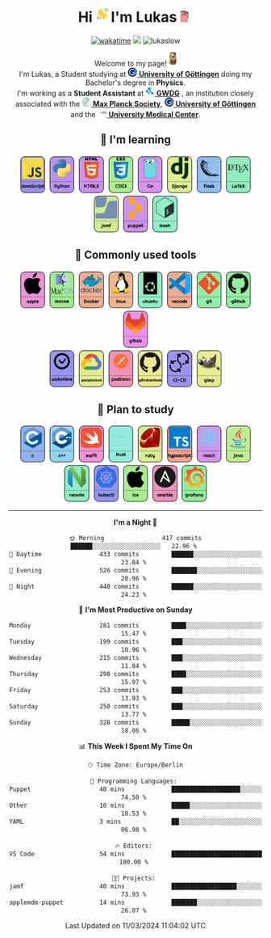 <div align="center">
    <h1>Hi 
        <img src="https://raw.githubusercontent.com/LukasLow/LukasLow/main/icons/waving.gif" 
            alt="Waving hand animated gif"
            height="30"
            width="30" />I'm Lukas
        <img src="https://raw.githubusercontent.com/LukasLow/LukasLow/main/icons/cat_vibe.gif" 
            alt="Cat animated gif"
            height="25"
            width="25" />
    </h1>
<p>
    <a href="https://wakatime.com/@fe20e3cc-9d58-4b87-b19d-591cbffd8134"><img src="https://wakatime.com/badge/user/fe20e3cc-9d58-4b87-b19d-591cbffd8134.svg" alt="wakatime"></a>
    <a href="https://lukas.lowsky.eu/"><img src="https://img.shields.io/badge/My_Website-lowsky.eu-green" /></a>
    <a><img src="https://komarev.com/ghpvc/?username=lukaslow&label=Profile%20views&color=0e75b6&style=flat" alt="lukaslow" /></a>

<p>
    Welcome to my page! <img src="https://raw.githubusercontent.com/LukasLow/LukasLow/main/icons/hi.png" height="28"/></br> 
    I'm Lukas, a Student studying at <a href="https://uni-goettingen.de/"><img src="https://raw.githubusercontent.com/LukasLow/LukasLow/main/icons/Uni-Goe.png" height="18"/> <b>University of Göttingen</b></a> 
    doing my Bachelor's degree in <b>Physics</b>.<br>
    I'm working as a <b>Student Assistant</b> at 
    <a href="https://www.gwdg.de/"><img src="https://raw.githubusercontent.com/LukasLow/LukasLow/main/icons/GWDG.png" height="18"/> <b>GWDG</b></a>
    , an institution closely associated with the 
    <a href="https://www.mpg.de/"><img src="https://raw.githubusercontent.com/LukasLow/LukasLow/main/icons/MPG.png" height="18"/> <b>Max Planck Society</b></a>,
    <a href="https://uni-goettingen.de/"><img src="https://raw.githubusercontent.com/LukasLow/LukasLow/main/icons/Uni-Goe.png" height="18"/> <b>University of Göttingen</b></a>
    and the 
    <a href="https://www.umg.eu/"><img src="https://raw.githubusercontent.com/LukasLow/LukasLow/main/icons/UMG.png" height="18"/> <b>University Medical Center</b></a>.
</p>


<!--  skill badge -->

## 💪  I'm learning

<a href="https://developer.mozilla.org/en-US/docs/Web/JavaScript" target="_blank"><img src="https://raw.githubusercontent.com/LukasLow/LukasLow/main/bildchen/icons/JavaScript.png" alt="javascript" height="75"/></a>
<a href="https://www.python.org/" target="_blank"><img src="https://raw.githubusercontent.com/LukasLow/LukasLow/main/bildchen/icons/Python.png" alt="python" height="75"/></a>
<a href="https://developer.mozilla.org/en-US/docs/Web/Guide/HTML/HTML5" target="_blank"><img src="https://raw.githubusercontent.com/LukasLow/LukasLow/main/bildchen/icons/HTML5.png" alt="html5" height="75"/></a>
<a href="https://developer.mozilla.org/en-US/docs/Web/CSS" target="_blank"><img src="https://raw.githubusercontent.com/LukasLow/LukasLow/main/bildchen/icons/CSS3.png" alt="css3" height="75"/></a>
<a href="https://golang.org/" target="_blank"><img src="https://raw.githubusercontent.com/LukasLow/LukasLow/main/bildchen/icons/Go.png" alt="go" height="75"/></a>
<a href="https://www.djangoproject.com/" target="_blank"><img src="https://raw.githubusercontent.com/LukasLow/LukasLow/main/bildchen/icons/Django.png" alt="django" height="75"/></a>
<a href="https://flask.palletsprojects.com/" target="_blank"><img src="https://raw.githubusercontent.com/LukasLow/LukasLow/main/bildchen/icons/flask.png" alt="flask" height="75"/></a>
<a href="https://www.latex-project.org/" target="_blank"><img src="https://raw.githubusercontent.com/LukasLow/LukasLow/main/bildchen/icons/LaTeX.png" alt="latex" height="75"/></a>
<a href="https://www.jamf.com/" target="_blank"><img src="https://raw.githubusercontent.com/LukasLow/LukasLow/main/bildchen/icons/jamf.png" alt="jamf" height="75"/></a>
<a href="https://puppet.com/" target="_blank"><img src="https://raw.githubusercontent.com/LukasLow/LukasLow/main/bildchen/icons/puppet.png" alt="puppet" height="75"/></a>
<a href="https://www.gnu.org/software/bash/" target="_blank"><img src="https://raw.githubusercontent.com/LukasLow/LukasLow/main/bildchen/icons/bash.png" alt="bash" height="75"/></a>

## 🧰 Commonly used tools

<!-- <a href="https://www.apple.com/iphone/" target="_blank"><img src="https://raw.githubusercontent.com/LukasLow/LukasLow/main/bildchen/icons/iphone.png" alt="iphone" height="75"/></a> -->
<a href="https://www.apple.com/" target="_blank"><img src="https://raw.githubusercontent.com/LukasLow/LukasLow/main/bildchen/icons/apple.png" alt="apple" height="75"/></a>
<a href="https://www.apple.com/macos/" target="_blank"><img src="https://raw.githubusercontent.com/LukasLow/LukasLow/main/bildchen/icons/macos.png" alt="macos" height="75"/></a>
<a href="https://docker.com/" target="_blank"><img src="https://raw.githubusercontent.com/LukasLow/LukasLow/main/bildchen/icons/Docker.png" alt="docker" height="75"/></a>
<a href="https://www.linux.org/" target="_blank"><img src="https://raw.githubusercontent.com/LukasLow/LukasLow/main/bildchen/icons/linux.png" alt="linux" height="75"/></a>
<a href="https://ubuntu.com/" target="_blank"><img src="https://raw.githubusercontent.com/LukasLow/LukasLow/main/bildchen/icons/ubuntu.png" alt="ubuntu" height="75"/></a>
<a href="https://code.visualstudio.com/" target="_blank"><img src="https://raw.githubusercontent.com/LukasLow/LukasLow/main/bildchen/icons/vscode.png" alt="vscode" height="75"/></a>
<a href="https://git-scm.com/" target="_blank"><img src="https://raw.githubusercontent.com/LukasLow/LukasLow/main/bildchen/icons/git.png" alt="git" height="75"/></a>
<a href="https://github.com/" target="_blank"><img src="https://raw.githubusercontent.com/LukasLow/LukasLow/main/bildchen/icons/github.png" alt="github" height="75"/></a>
<a href="https://about.gitlab.com/" target="_blank"><img src="https://raw.githubusercontent.com/LukasLow/LukasLow/main/bildchen/icons/gitlab.png" alt="gitlab" height="75"/></a>
<br>
<a href="https://wakatime.com/" target="_blank"><img src="https://raw.githubusercontent.com/LukasLow/LukasLow/main/bildchen/icons/wakatime.png" alt="wakatime" height="75"/></a>
<a href="https://cloud.google.com/" target="_blank"><img src="https://raw.githubusercontent.com/LukasLow/LukasLow/main/bildchen/icons/googlecloud.png" alt="googlecloud" height="75"/></a>
<a href="https://www.postman.com/" target="_blank"><img src="https://raw.githubusercontent.com/LukasLow/LukasLow/main/bildchen/icons/postman.png" alt="postman" height="75"/></a>
<a href="https://github.com/features/actions" target="_blank"><img src="https://raw.githubusercontent.com/LukasLow/LukasLow/main/bildchen/icons/githubactions.png" alt="githubactions" height="75"/></a>
<a href="https://www.atlassian.com/continuous-delivery/principles/continuous-integration-vs-delivery-vs-deployment" target="_blank"><img src="https://raw.githubusercontent.com/LukasLow/LukasLow/main/bildchen/icons/CI-CD.png" alt="CI-CD" height="75"/></a>
<a href="https://www.gimp.org/" target="_blank"><img src="https://raw.githubusercontent.com/LukasLow/LukasLow/main/bildchen/icons/gimp.png" alt="gimp" height="75"/></a>

## 🧠 Plan to study

<a href="https://www.learn-c.org/" target="_blank"><img src="https://raw.githubusercontent.com/LukasLow/LukasLow/main/bildchen/icons/c.png" alt="c" height="75"/></a>
<a href="https://www.cplusplus.com/" target="_blank"><img src="https://raw.githubusercontent.com/LukasLow/LukasLow/main/bildchen/icons/c++.png" alt="c++" height="75"/></a>
<a href="https://swift.org/" target="_blank"><img src="https://raw.githubusercontent.com/LukasLow/LukasLow/main/bildchen/icons/swift.png" alt="swift" height="75"/></a>
<a href="https://www.rust-lang.org/" target="_blank"><img src="https://raw.githubusercontent.com/LukasLow/LukasLow/main/bildchen/icons/Rust.png" alt="rust" height="75"/></a>
<a href="https://www.ruby-lang.org/" target="_blank"><img src="https://raw.githubusercontent.com/LukasLow/LukasLow/main/bildchen/icons/ruby.png" alt="ruby" height="75"/></a>
<a href="https://www.typescriptlang.org/" target="_blank"><img src="https://raw.githubusercontent.com/LukasLow/LukasLow/main/bildchen/icons/typescript.png" alt="typescript" height="75"/></a>
<a href="https://reactjs.org/" target="_blank"><img src="https://raw.githubusercontent.com/LukasLow/LukasLow/main/bildchen/icons/react.png" alt="react" height="75"/></a>
<a href="https://www.java.com/" target="_blank"><img src="https://raw.githubusercontent.com/LukasLow/LukasLow/main/bildchen/icons/java.png" alt="java" height="75"/></a>
<a href="https://neovim.io/" target="_blank"><img src="https://raw.githubusercontent.com/LukasLow/LukasLow/main/bildchen/icons/neovim.png" alt="neovim" height="75"/></a>
<a href="https://kubernetes.io/docs/reference/kubectl/overview/" target="_blank"><img src="https://raw.githubusercontent.com/LukasLow/LukasLow/main/bildchen/icons/kubectl.png" alt="kubectl" height="75"/></a>
<a href="https://developer.apple.com/ios/" target="_blank"><img src="https://raw.githubusercontent.com/LukasLow/LukasLow/main/bildchen/icons/ios.png" alt="ios" height="75"/></a>
<a href="https://www.ansible.com/" target="_blank"><img src="https://raw.githubusercontent.com/LukasLow/LukasLow/main/bildchen/icons/ansible.png" alt="ansible" height="75"/></a>
<a href="https://grafana.com/" target="_blank"><img src="https://raw.githubusercontent.com/LukasLow/LukasLow/main/bildchen/icons/grafana.png" alt="grafana" height="75"/></a>

---
<!--START_SECTION:waka-->
**I'm a Night 🦉** 

```text
🌞 Morning                417 commits         ██████░░░░░░░░░░░░░░░░░░░   22.96 % 
🌆 Daytime                433 commits         ██████░░░░░░░░░░░░░░░░░░░   23.84 % 
🌃 Evening                526 commits         ███████░░░░░░░░░░░░░░░░░░   28.96 % 
🌙 Night                  440 commits         ██████░░░░░░░░░░░░░░░░░░░   24.23 % 
```
📅 **I'm Most Productive on Sunday** 

```text
Monday                   281 commits         ████░░░░░░░░░░░░░░░░░░░░░   15.47 % 
Tuesday                  199 commits         ███░░░░░░░░░░░░░░░░░░░░░░   10.96 % 
Wednesday                215 commits         ███░░░░░░░░░░░░░░░░░░░░░░   11.84 % 
Thursday                 290 commits         ████░░░░░░░░░░░░░░░░░░░░░   15.97 % 
Friday                   253 commits         ███░░░░░░░░░░░░░░░░░░░░░░   13.93 % 
Saturday                 250 commits         ███░░░░░░░░░░░░░░░░░░░░░░   13.77 % 
Sunday                   328 commits         █████░░░░░░░░░░░░░░░░░░░░   18.06 % 
```


📊 **This Week I Spent My Time On** 

```text
🕑︎ Time Zone: Europe/Berlin

💬 Programming Languages: 
Puppet                   40 mins             ███████████████████░░░░░░   74.50 % 
Other                    10 mins             █████░░░░░░░░░░░░░░░░░░░░   18.53 % 
YAML                     3 mins              ██░░░░░░░░░░░░░░░░░░░░░░░   06.98 % 

🔥 Editors: 
VS Code                  54 mins             █████████████████████████   100.00 % 

🐱‍💻 Projects: 
jamf                     40 mins             ██████████████████░░░░░░░   73.93 % 
applemdm-puppet          14 mins             ███████░░░░░░░░░░░░░░░░░░   26.07 % 
```


 Last Updated on 11/03/2024 11:04:02 UTC
<!--END_SECTION:waka-->
</div>